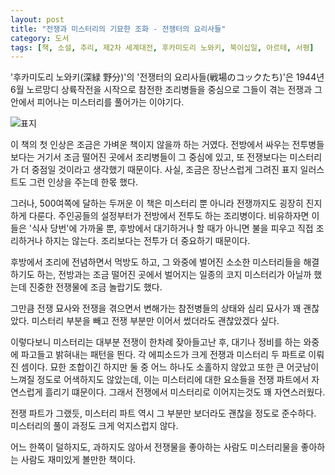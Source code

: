 ```yaml
---
layout: post
title: "전쟁과 미스터리의 기묘한 조화 - 전쟁터의 요리사들"
category: 도서
tags: [책, 소설, 추리, 제2차 세계대전, 후카미도리 노와키, 북이십일, 아르테, 서평]
---
```


'후카미도리 노와키(深緑 野分)'의 '전쟁터의 요리사들(戦場のコックたち)'은
1944년 6월 노르망디 상륙작전을 시작으로 참전한 조리병들을 중심으로
그들이 겪는 전쟁과 그 안에서 피어나는 미스터리를 풀어가는 이야기다.

![표지](https://lh3.googleusercontent.com/-I6NrtVn-Iw0/WgmXT1OKXLI/AAAAAAAAaqk/hlc7D8PGWRkp46kgQIZG15RAvAQrICP4gCE0YBhgL/s480/armed-with-skillets-book.jpg)

이 책의 첫 인상은 조금은 가벼운 책이지 않을까 하는 거였다.
전방에서 싸우는 전투병들보다는 거기서 조금 떨어진 곳에서 조리병들이 그 중심에 있고,
또 전쟁보다는 미스터리가 더 중점일 것이라고 생각했기 때문이다.
사실, 조금은 장난스럽게 그려진 표지 일러스트도 그런 인상을 주는데 한몫 했다.

그러나, 500여쪽에 달하는 두꺼운 이 책은
미스터리 뿐 아니라 전쟁까지도 굉장히 진지하게 다룬다.
주인공들의 설정부터가 전방에서 전투도 하는 조리병이다.
비유하자면 이들은 '식사 당번'에 가까울 뿐,
후방에서 대기하거나 할 때가 아니면 불을 피우고 직접 조리하거나 하지는 않는다.
조리보다는 전투가 더 중요하기 때문이다.

후방에서 조리에 전념하면서 먹방도 하고,
그 와중에 벌어진 소소한 미스터리들을 해결하기도 하는,
전방과는 조금 떨어진 곳에서 벌어지는
일종의 코지 미스터리가 아닐까 했는데
진중한 전쟁물에 조금 놀랍기도 했다.

그만큼 전쟁 묘사와
전쟁을 겪으면서 변해가는 참전병들의 상태와 심리 묘사가 꽤 괜찮았다.
미스터리 부분을 빼고 전쟁 부분만 이어서 썼더라도 괜찮았겠다 싶다.

이렇다보니 미스터리는 대부분 전쟁이 한차례 잦아들고난 후,
대기나 정비를 하는 와중에 파고들고 밝혀내는 패턴을 띈다.
각 에피소드가 크게 전쟁과 미스터리 두 파트로 이뤄진 셈이다.
묘한 조합이긴 하지만
둘 중 어느 하나도 소홀하지 않았고
또한 큰 어긋남이 느껴질 정도로 어색하지도 않았는데,
이는 미스터리에 대한 요소들을 전쟁 파트에서 자연스럽게 흘리기 떄문이다.
그래서 전쟁에서 미스터리로 이어지는것도 꽤 자연스러웠다.

전쟁 파트가 그랬듯,
미스터리 파트 역시 그 부분만 보더라도 괜찮을 정도로 준수하다.
미스터리의 풀이 과정도 크게 억지스럽지 않다.

어느 한쪽이 덜하지도, 과하지도 않아서
전쟁물을 좋아하는 사람도
미스터리물을 좋아하는 사람도
재미있게 볼만한 책이다.

